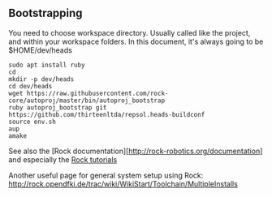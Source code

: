Bootstrapping
-------------

You need to choose workspace directory. Usually called like the project, and
within your workspace folders. In this document, it's always going to be $HOME/dev/heads

```
sudo apt install ruby
cd
mkdir -p dev/heads
cd dev/heads
wget https://raw.githubusercontent.com/rock-core/autoproj/master/bin/autoproj_bootstrap
ruby autoproj_bootstrap git https://github.com/thirteenltda/repsol.heads-buildconf
source env.sh
aup
amake
```

See also the [Rock documentation][http://rock-robotics.org/documentation] and
especially the [Rock tutorials](http://rock-robotics.org/stable/documentation/tutorials/index.html)

Another useful page for general system setup using Rock:
http://rock.opendfki.de/trac/wiki/WikiStart/Toolchain/MultipleInstalls
